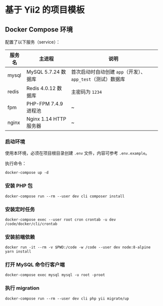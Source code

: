 # 基于 Yii2 的项目模板

## Docker Compose 环境

配置了以下服务（service）：

| 服务名 | 主进程 | 说明
| --- | --- | ---
| mysql | MySQL 5.7.24 数据库 | 首次启动时自动创建 `app`（开发）、`app_test`（测试）数据库
| redis | Redis 4.0.12 数据库 | 主密码为 `1234`
| fpm | PHP-FPM 7.4.9 进程池 | ~ |
| nginx | Nginx 1.14 HTTP 服务器 | ~ |

### 启动环境

使用本环境，必须在项目根目录创建 `.env` 文件，内容可参考 `.env.example`。

执行命令：

    docker-compose up -d

### 安装 PHP 包

    docker-compose run --rm --user dev cli composer install

### 安装定时任务

    docker-compose exec --user root cron crontab -u dev /code/docker/cli/crontab

### 安装前端依赖

    docker run -it --rm -v $PWD:/code -w /code --user dev node:8-alpine yarn install

### 打开 MySQL 命令行客户端

    docker-compose exec mysql mysql -u root -proot

### 执行 migration

    docker-compose run --rm --user dev cli php yii migrate/up
